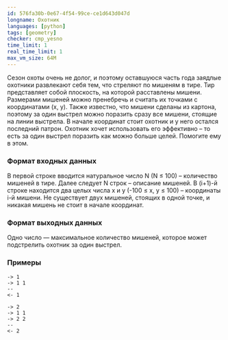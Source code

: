 ```yaml
---
id: 576fa30b-0e67-4f54-99ce-ce1d643d047d
longname: Охотник
languages: [python]
tags: [geometry]
checker: cmp_yesno
time_limit: 1
real_time_limit: 1
max_vm_size: 64M
---
```



Сезон охоты очень не долог, и поэтому оставшуюся часть года заядлые охотники развлекают себя тем, 
что стреляют по мишеням в тире. Тир представляет собой плоскость, на которой расставлены мишени. 
Размерами мишеней можно пренебречь и считать их точками с координатами (x, y). Также известно, 
что мишени сделаны из картона, поэтому за один выстрел можно поразить сразу все мишени, стоящие
 на линии выстрела. В начале координат стоит охотник и у него остался последний патрон. 
Охотник хочет использовать его эффективно – то есть за один выстрел поразить как можно больше целей. 
Помогите ему в этом.

### Формат входных данных

В первой строке вводится натуральное число N (N ≤ 100) – количество мишеней в тире. 
Далее следует N строк – описание мишеней. В (i+1)-й строке находится два целых числа x и y 
(-100 ≤ x, y ≤ 100) – координаты i-й мишени. Не существует двух мишеней, 
стоящих в одной точке, и никакая мишень не стоит в начале координат.

### Формат выходных данных

Одно число — максимальное количество мишеней, которое может подстрелить охотник за один выстрел.

### Примеры

```
-> 1
-> 1 1
--
<- 1
```

```
-> 2
-> 1 1
-> 2 2
--
<- 2
```
